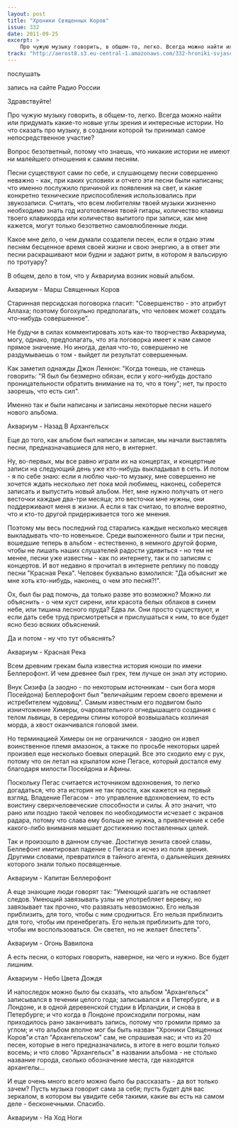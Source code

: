 ```yaml
---
layout: post
title: "Хроники Священных Коров"
issue: 332
date: 2011-09-25
excerpt: >
    Про чужую музыку говорить, в общем-то, легко. Всегда можно найти или придумать какие-то новые углы зрения и интересные истории. Но что сказать про музыку, в создании которой ты принимал самое непосредственное участие?
track: "http://aerost8.s3.eu-central-1.amazonaws.com/332-hroniki-svjaschennyh-korov.mp3"
---
```


послушать

запись на сайте Радио России

Здравствуйте!

Про чужую музыку говорить, в общем-то, легко. Всегда можно найти или придумать какие-то новые углы зрения и интересные истории. Но что сказать про музыку, в создании которой ты принимал самое непосредственное участие?

Вопрос безответный, потому что знаешь, что никакие истории не имеют ни малейшего отношения к самим песням.

Песни существуют сами по себе, и слушающему песни совершенно неважно - как, при каких условиях и отчего эти песни были написаны; что именно послужило причиной их появления на свет, и какие конкретно технические приспособления использовались при звукозаписи. Считать, что всем любителям твоей музыки жизненно необходимо знать год изготовления твоей гитары, количество клавиш твоего клавикорда или количество выпитого при записи, как мне кажется, могут только безответно самовлюбленные люди.

Какое мне дело, о чем думали создатели песен, если я отдаю этим песням бесценное время своей жизни и свою энергию, а в ответ эти песни раскрашивают мои будни и задают ритм, в котором я вальсирую по тротуару?

В общем, дело в том, что у Аквариума возник новый альбом.

Аквариум - Марш Священных Коров

Старинная персидская поговорка гласит: "Совершенство - это атрибут Аллаха; поэтому богохульно предполагать, что человек может создать что-нибудь совершенное".

Не будучи в силах комментировать хоть как-то творчество Аквариума, могу, однако, предполагать, что эта поговорка имеет к нам самое прямое значение. Но иногда, делая что-то, совершенно не раздумываешь о том - выйдет ли результат совершенным.

Как заметил однажды Джон Леннон: "Когда тонешь, не станешь говорить: "Я был бы безмерно обязан, если у кого-нибудь достало проницательности обратить внимание на то, что я тону"; нет, ты просто заорешь, что есть сил".

Именно так и были написаны и записаны некоторые песни нашего нового альбома.

Аквариум - Назад В Архангельск

Еще до того, как альбом был написан и записан, мы начали выставлять песни, предназначавшиеся для него, в интернет.

Ну, во-первых, мы все равно играли их на концертах, и концертные записи на следующий день уже кто-нибудь выкладывал в сеть. И потом - я по себе знаю: если я люблю чью-то музыку, мне совершенно не хочется ждать несколько лет пока мой любимец, наконец, соберется записать и выпустить новый альбом. Нет, мне нужно получать от него весточки каждые два-три месяца; это весточки мне нужны, они поддерживают меня в жизни. А если я так считаю, то вполне вероятно, что и кто-то другой придерживается того же мнения.

Поэтому мы весь последний год старались каждые несколько месяцев выкладывать что-то новенькое. Среди выложенного были и три песни, вошедшие теперь в альбом - естественно, в немного другой форме, чтобы не лишать наших слушателей радости удивиться - но тем не менее, песни уже известны - как по интернету, так и по записям с концертов. И вот недавно я прочитал в интернете реплику по поводу песни "Красная Река". Человек буквально взмолился: "Да объяснит же мне хоть кто-нибудь, наконец, о чем это песня?!".

Ох, был бы рад помочь, да только разве это возможно? Можно ли объяснить - о чем куст сирени, или красота белых облаков в синем небе, или тишина лесного пруда? Едва ли. Они просто существуют, и если дать себе труд присмотреться и прислушаться к ним, то все будет ясно безо всяких объяснений.

Да и потом - ну что тут объяснять?

Аквариум - Красная Река

Всем древним грекам была известна история юноши по имени Беллерофонт. И чем древнее был грек, тем лучше он знал эту историю.

Внук Сизифа (а заодно - по некоторым источникам - сын бога моря Посейдона) Беллерофонт был "величайшим героем своего времени и истребителем чудовищ". Самым известным его подвигом было изничтожение Химеры, очаровательного огнедышащего создания с телом львицы, в середины спины которой возвышалась козлиная морда, а хвост оканчивался головой змеи.

Но терминацией Химеры он не ограничился - заодно он извел воинственное племя амазонок, а также по просьбе некоторых царей произвел еще несколько боевых операций. Все это сходило ему с рук, потому что он летал на крылатом коне Пегасе, который достался ему благодаря милости Посейдона и Афины.

Поскольку Пегас считается источником вдохновения, то легко догадаться, что эта история не так проста, как кажется на первый взгляд. Владение Пегасом - это управление вдохновением, то есть воистину сверхчеловеческие способности и силы. А это значит, что рано или поздно такой человек по необходимости исчезает с экранов радара, потому что слава ему больше не нужна, а привлечение к себе какого-либо внимания мешает достижению поставленных целей.

Так и произошло в данном случае. Достигнув зенита своей славы, Беллефонт имитировал падение с Пегаса и исчез из поля зрения. Другими словами, превратился в тайного агента, о дальнейших деяниях которого знали только посвященные.

Аквариум - Капитан Беллерофонт

А еще знающие люди говорят так: "Умеющий шагать не оставляет следов. Умеющий завязывать узлы не употребляет веревку, но завязывает так прочно, что развязать невозможно. Его нельзя приблизить, для того, чтобы с ним сродниться. Его нельзя приблизить для того, чтобы им пренебрегать. Его нельзя приблизить для того, чтобы им воспользоваться. Он светел, но не желает блестеть".

Аквариум - Огонь Вавилона

А есть песни, о которых говорить, наверное, ни чего и нужно. Все будет лишним.

Аквариум - Небо Цвета Дождя

И напоследок можно было бы сказать, что альбом "Архангельск" записывался в течении целого года; записывался и в Петербурге, и в Лондоне, и в одной деревенской студии в Ирландии, и снова в Петербурге; и что когда в Лондоне происходили погромы, нам приходилось рано заканчивать запись, потому что громили прямо за углом; и что альбом вполне мог бы быть назван "Хроники Священных Коров"и стал "Архангельском" сам, не спрашивая нас; и что из 20 песен, которые в него предназначались, в итоге в него вошли только восемь; и что слово "Архангельск" в названии альбома - не столько название города, сколько обозначение места, где находятся архангелы...

И еще очень много всего можно было бы рассказать - да вот только зачем? Пусть музыка говорит сама за себя; пусть будет для вас зеркалом, в котором вы увидите себя такими, какие вы есть на самом деле - бесконечными. Спасибо.

Аквариум - На Ход Ноги
